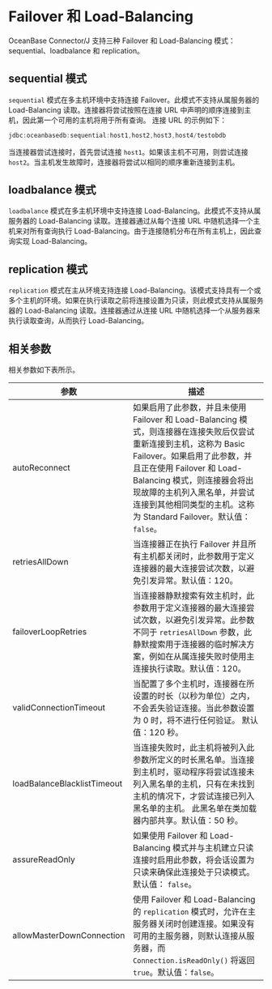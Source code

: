 # Failover 和 Load-Balancing 

OceanBase Connector/J 支持三种 Failover 和 Load-Balancing 模式：sequential、loadbalance 和 replication。

## sequential 模式 

`sequential` 模式在多主机环境中支持连接 Failover。此模式不支持从属服务器的 Load-Balancing 读取。连接器将尝试按照在连接 URL 中声明的顺序连接到主机，因此第一个可用的主机将用于所有查询。
连接 URL 的示例如下：

```java
jdbc:oceanbasedb:sequential:host1,host2,host3,host4/testobdb
```



当连接器尝试连接时，首先尝试连接 `host1`。如果该主机不可用，则尝试连接 `host2`。当主机发生故障时，连接器将尝试以相同的顺序重新连接到主机。

## loadbalance 模式 

`loadbalance` 模式在多主机环境中支持连接 Load-Balancing。此模式不支持从属服务器的 Load-Balancing 读取。连接器通过从每个连接 URL 中随机选择一个主机来对所有查询执行 Load-Balancing。由于连接随机分布在所有主机上，因此查询实现 Load-Balancing。

## replication 模式 

`replication` 模式在主从环境支持连接 Load-Balancing。该模式支持具有一个或多个主机的环境。如果在执行读取之前将连接设置为只读，则此模式支持从属服务器的 Load-Balancing 读取。连接器通过从连接 URL 中随机选择一个从服务器来执行读取查询，从而执行 Load-Balancing。

## 相关参数 

相关参数如下表所示。


|           **参数**          |                 **描述**              |
|-----------------------------|----------------------------------------|
| autoReconnect               | 如果启用了此参数，并且未使用 Failover 和 Load-Balancing 模式，则连接器在连接失败后仅尝试重新连接到主机，这称为 Basic Failover。如果启用了此参数，并且正在使用 Failover 和 Load-Balancing 模式，则连接器会将出现故障的主机列入黑名单，并尝试连接到其他相同类型的主机。这称为 Standard Failover。默认值：`false`。 |
| retriesAllDown              | 当连接器正在执行 Failover 并且所有主机都关闭时，此参数用于定义连接器的最大连接尝试次数，以避免引发异常。默认值：120。  |
| failoverLoopRetries         | 当连接器静默搜索有效主机时，此参数用于定义连接器的最大连接尝试次数，以避免引发异常。此参数不同于 `retriesAllDown` 参数，此静默搜索用于连接器的临时解决方案，例如在从属连接失败时使用主连接执行读取。默认值：120。   |
| validConnectionTimeout      | 当配置了多个主机时，连接器在所设置的时长（以秒为单位）之内，不会丢失验证连接。当此参数设置为 0 时，将不进行任何验证。 默认值：120 秒。  |
| loadBalanceBlacklistTimeout | 当连接失败时，此主机将被列入此参数所定义的时长黑名单。当连接到主机时，驱动程序将尝试连接未列入黑名单的主机，只有在未找到主机的情况下，才尝试连接已列入黑名单的主机。 此黑名单在类加载器内部共享。默认值：50 秒。                                                                                              |
| assureReadOnly              | 如果使用 Failover 和 Load-Balancing 模式并与主机建立只读连接时启用此参数，将会话设置为只读来确保此连接处于只读模式。 默认值： `false`。 |
| allowMasterDownConnection   | 使用 Failover 和 Load-Balancing 的 `replication` 模式时，允许在主服务器关闭时创建连接。如果没有可用的主服务器，则默认连接从服务器，而 `Connection.isReadOnly()` 将返回 `true`。默认值：`false`。  |


